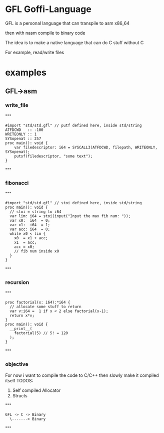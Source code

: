 
# GFL Goffi-Language
GFL is a personal language that can transpile to asm x86_64

then with nasm compile to binary code

The idea is to make a native language that can do C stuff without C

For example, read/write files

# examples
## GFL->asm
### write_file 
"""
 
	#import "std/std.gfl" // putf defined here, inside std/string
	ATFDCWD   :: -100
	WRITEONLY :: 1
	SYSopenat :: 257
	proc main(): void {
		var filedescriptor: i64 = SYSCALL3(ATFDCWD, filepath, WRITEONLY, SYSopenat);	
		putsf(filedescriptor, "some text");
	}
"""
### fibonacci
"""

	#import "std/std.gfl" // stoi defined here, inside std/string
	proc main(): void {
	  // stoi = string to i64
	  var lim: i64 = stoi(input("Input the max fib num: "));
	  var x0:  i64  = 0;
	  var x1:  i64  = 1;
	  var acc: i64  = 0;
	  while x0 < lim {
	    x0  = x1 + acc;
	    x1  = acc;
	    acc = x0;
	    // fib num inside x0
	  }
	}
"""
### recursion
"""

	proc factorial(x: i64):*i64 {
	  // allocate some stuff to return  
	  var v:i64 =  1 if x < 2 else factorial(x-1);
	  return x*v;
	}  
	proc main(): void {
	  __print__(
	    factorial(5) // 5! = 120
	  );
	}


"""
### objective 
For now i want to compile the code to C/C++ then slowly make it compiled itself
TODOS:
1. Self compiled Allocator
2. Structs

"""

	GFL -> C -> Binary
	  \-------> Binary
"""
